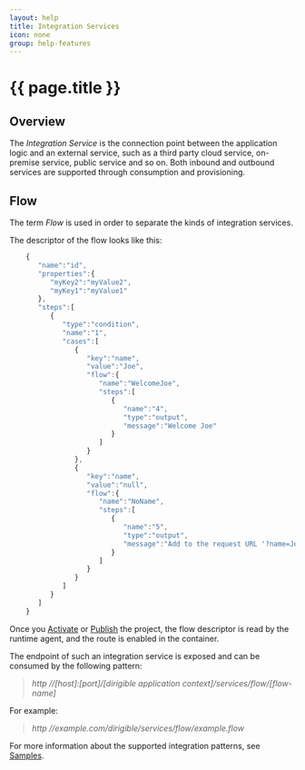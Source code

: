```yaml
---
layout: help
title: Integration Services
icon: none
group: help-features
---
```


{{ page.title }}
===

Overview
---

The _Integration Service_ is the connection point between the application logic and an external service, such as a third party cloud service, on-premise service, public service and so on. Both inbound and outbound services are supported through consumption and provisioning.

Flow
---

The term *Flow* is used in order to separate the kinds of integration services.

The descriptor of the flow looks like this:

```javascript
	{  
	   "name":"id",
	   "properties":{
	      "myKey2":"myValue2",
	      "myKey1":"myValue1"
	   },
	   "steps":[  
	      {  
	         "type":"condition",
	         "name":"1",
	         "cases":[  
	            {  
	               "key":"name",
	               "value":"Joe",
	               "flow":{
	                  "name":"WelcomeJoe",
	                  "steps":[  
	                     {  
	                     	"name":"4",
	                        "type":"output",
	                        "message":"Welcome Joe"
	                     }
	                  ]
	               }
	            },
	            {  
	               "key":"name",
	               "value":"null",
	               "flow":{  
				      "name":"NoName",
	                  "steps":[  
	                     {  
	                     	"name":"5",
	                        "type":"output",
	                        "message":"Add to the request URL '?name=Joe'"
	                     }
	                  ]
	               }
	            }
	         ]
	      }
	   ]
	}
```

Once you [Activate](activation.wiki) or [Publish](publishing.wiki) the project, the flow descriptor is read by the runtime agent, and the route is enabled in the container. 

The endpoint of such an integration service is exposed and can be consumed by the following pattern:

> *http //[host]:[port]/[dirigible application context]/services/flow/[flow-name]*

For example:

> *http //example.com/dirigible/services/flow/example.flow*

For more information about the supported integration patterns, see [Samples](../samples).

